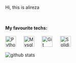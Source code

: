 Hi, this is alireza

<br>
<br>
<b>My favourite techs: </b>
<br>
<br>
<img alt="Python" title="python" src="https://upload.wikimedia.org/wikipedia/commons/thumb/0/0a/Python.svg/180px-Python.svg.png" height="34">
&nbsp;&nbsp;&nbsp;&nbsp;
<img alt="Mysql" title="Mysql" src="https://www.developer.com/wp-content/uploads/2021/10/MySQL-Database-Tutorials.png" height="34">
&nbsp;&nbsp;&nbsp;&nbsp;
<img alt="Git" title="Git" src="https://1000logos.net/wp-content/uploads/2020/08/Git-Emblem-500x313.jpg" height="34">
&nbsp;&nbsp;&nbsp;&nbsp;
<img alt="Solidiy" title="JavaScript" src="https://en.bitcoinwiki.org/upload/en/images/thumb/d/d5/Solidity.png/400px-Solidity.png" height="34">


![github stats](https://github-readme-stats.vercel.app/api?username=AlizadeAlireza&show_icons=true)
